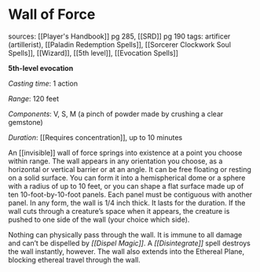 # Wall of Force
sources: [[Player's Handbook]] pg 285, [[SRD]] pg 190
tags: artificer (artillerist), [[Paladin Redemption Spells]], [[Sorcerer Clockwork Soul Spells]], [[Wizard]], [[5th level]], [[Evocation Spells]]

**5th-level evocation**

*Casting time*: 1 action

*Range*: 120 feet

*Components*: V, S, M (a pinch of powder made by crushing a clear gemstone)

*Duration*: [[Requires concentration]], up to 10 minutes

An [[invisible]] wall of force springs into existence at a point you choose within range. The wall appears in any orientation you choose, as a horizontal or vertical barrier or at an angle. It can be free floating or resting on a solid surface. You can form it into a hemispherical dome or a sphere with a radius of up to 10 feet, or you can shape a flat surface made up of ten 10-foot-by-10-foot panels. Each panel must be contiguous with another panel. In any form, the wall is 1/4 inch thick. It lasts for the duration. If the wall cuts through a creature’s space when it appears, the creature is pushed to one side of the wall (your choice which side).

Nothing can physically pass through the wall. It is immune to all damage and can’t be dispelled by *[[Dispel Magic]]*. A *[[Disintegrate]]* spell destroys the wall instantly, however. The wall also extends into the Ethereal Plane, blocking ethereal travel through the wall.
